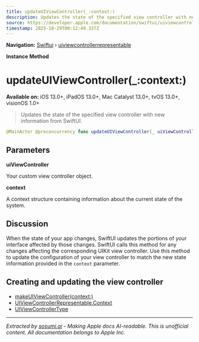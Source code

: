 ```yaml
---
title: updateUIViewController(_:context:)
description: Updates the state of the specified view controller with new information from SwiftUI.
source: https://developer.apple.com/documentation/swiftui/uiviewcontrollerrepresentable/updateuiviewcontroller(_:context:)
timestamp: 2025-10-29T00:12:49.337Z
---
```


**Navigation:** [Swiftui](/documentation/swiftui) › [uiviewcontrollerrepresentable](/documentation/swiftui/uiviewcontrollerrepresentable)

**Instance Method**

# updateUIViewController(_:context:)

**Available on:** iOS 13.0+, iPadOS 13.0+, Mac Catalyst 13.0+, tvOS 13.0+, visionOS 1.0+

> Updates the state of the specified view controller with new information from SwiftUI.

```swift
@MainActor @preconcurrency func updateUIViewController(_ uiViewController: Self.UIViewControllerType, context: Self.Context)
```

## Parameters

**uiViewController**

Your custom view controller object.



**context**

A context structure containing information about the current state of the system.



## Discussion

When the state of your app changes, SwiftUI updates the portions of your interface affected by those changes. SwiftUI calls this method for any changes affecting the corresponding UIKit view controller. Use this method to update the configuration of your view controller to match the new state information provided in the `context` parameter.

## Creating and updating the view controller

- [makeUIViewController(context:)](/documentation/swiftui/uiviewcontrollerrepresentable/makeuiviewcontroller(context:))
- [UIViewControllerRepresentable.Context](/documentation/swiftui/uiviewcontrollerrepresentable/context)
- [UIViewControllerType](/documentation/swiftui/uiviewcontrollerrepresentable/uiviewcontrollertype)

---

*Extracted by [sosumi.ai](https://sosumi.ai) - Making Apple docs AI-readable.*
*This is unofficial content. All documentation belongs to Apple Inc.*
